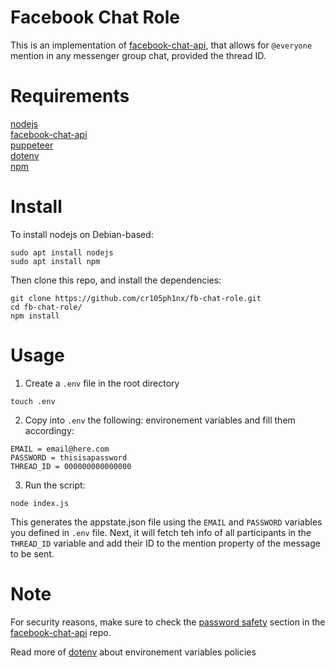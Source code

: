 # Facebook Chat Role

This is an implementation of [facebook-chat-api](https://github.com/Schmavery/facebook-chat-api), that allows for `@everyone` mention in any messenger group chat, provided the thread ID.

# Requirements

[nodejs](https://nodejs.org/en/)<br>
[facebook-chat-api](https://github.com/Schmavery/facebook-chat-api)<br>
[puppeteer](https://pptr.dev/)<br>
[dotenv](https://github.com/motdotla/dotenv)<br>
[npm](https://github.com/npm/cli)

# Install

To install nodejs on Debian-based:
```
sudo apt install nodejs
sudo apt install npm
```

Then clone this repo, and install the dependencies:
```
git clone https://github.com/cr105ph1nx/fb-chat-role.git
cd fb-chat-role/
npm install
```

# Usage

1. Create a `.env` file in the root directory
```
touch .env
```
2. Copy into `.env` the following:
environement variables and fill them accordingy:
```
EMAIL = email@here.com
PASSWORD = thisisapassword
THREAD_ID = 000000000000000
```
3. Run the script:
```
node index.js
```
This generates the appstate.json file using the `EMAIL` and `PASSWORD` variables you defined in `.env` file. Next, it will fetch teh info of all participants in the `THREAD_ID` variable and add their ID to the mention property of the message to be sent.


# Note

For security reasons, make sure to check the [password safety](https://github.com/Schmavery/facebook-chat-api/blob/master/DOCS.md#password-safety)
section in the [facebook-chat-api](https://github.com/Schmavery/facebook-chat-api) repo.

Read more of [dotenv](https://www.npmjs.com/package/dotenv) about environement variables policies

